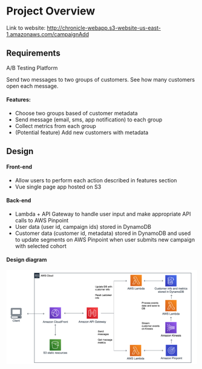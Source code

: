 # Project Overview  
Link to website: http://chronicle-webapp.s3-website-us-east-1.amazonaws.com/campaignAdd

## Requirements  
A/B Testing Platform  
 
Send two messages to two groups of customers. See how many customers open each message.  

#### Features:  
- Choose two groups based of customer metadata  
- Send message (email, sms, app notification) to each group  
- Collect metrics from each group  
- (Potential feature) Add new customers with metadata  

## Design  
#### Front-end  
- Allow users to perform each action described in features section
- Vue single page app hosted on S3

#### Back-end 
- Lambda + API Gateway to handle user input and make appropriate API calls to AWS Pinpoint
- User data (user id, campaign ids) stored in DynamoDB
- Customer data (customer id, metadata) stored in DynamoDB and used to update segments on AWS Pinpoint when user submits new campaign with selected cohort

#### Design diagram  
![architecture](architecture.png)